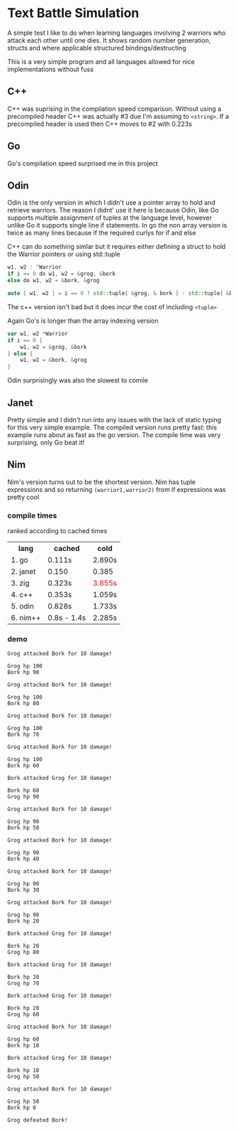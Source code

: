 # Text Battle Simulation
A simple test I like to do when learning languages involving 2 warriors who attack each other until one dies. It shows random number generation, structs and where applicable structured bindings/destructing

This is a very simple program and all languages allowed for nice implementations without fuss
## C++
C++ was suprising in the compilation speed comparison. Without using a precompiled header C++ was actually #3 due I'm assuming to `<string>`. If a precompiled header is used then C++ moves to #2 with 0.223s
## Go
Go's compilation speed surprised me in this project
## Odin
Odin is the only version in which I didn't use a pointer array to hold and retrieve warriors. The reason I didnt' use it here is because Odin, like Go supports multiple assignment of tuples at the language level, however unlike Go it supports single line if statements. In go the non array version is twice as many lines because if the required curlys for if and else

C++ can do something simlar but it requires either defining a struct to hold the Warrior pointers or using std::tuple
```go
w1, w2 : ^Warrior
if i == 0 do w1, w2 = &grog, &bork
else do w1, w2 = &bork, &grog
```
```c++
auto [ w1, w2 ] = i == 0 ? std::tuple{ &grog, & bork } : std::tuple{ &bork, &grog };
```
The c++ version isn't bad but it does incur the cost of including `<tuple>`

Again Go's is longer than the array indexing version
```go
var w1, w2 *Warrior
if i == 0 {
    w1, w2 = &grog, &bork
} else {
    w1, w2 = &bork, &grog
}
```
Odin surprisingly was also the slowest to comile
## Janet
Pretty simple and I didn't run into any issues with the lack of static typing for this very simple example. The compiled version runs pretty fast: this example runs about as fast as the go version. The compile time was very surprising, only Go beat it!
## Nim
Nim's version turns out to be the shortest version. Nim has tuple expressions and so returning `(warrior1,warrior2)` from if expressions was pretty cool
### compile times
ranked according to cached times
<table>
    <th>lang</th>
    <th>cached</th>
    <th>cold</th>
    <tr>
        <td>1. go</td> 
        <td>0.111s</td>
        <td>2.890s</td>
    </tr>
    <tr>
        <td>2. janet</td> 
        <td>0.150</td>
        <td>0.385</td>
    </tr>
    <tr>
        <td>3. zig</td> 
        <td>0.323s</td>
        <td style="color:red">3.855s</td>
    </tr>
    <tr>
        <td>4. c++</td> 
        <td>0.353s</td>
        <td>1.059s</td>
    </tr>
    <tr>
        <td>5. odin</td> 
        <td>0.828s</td>
        <td>1.733s</td>
    </tr>
    <tr>
        <td>6. nim++</td> 
        <td>0.8s - 1.4s</td>
        <td>2.285s</td>
    </tr>
</table>

### demo
```
Grog attacked Bork for 10 damage!

Grog hp 100
Bork hp 90

Grog attacked Bork for 10 damage!

Grog hp 100
Bork hp 80

Grog attacked Bork for 10 damage!

Grog hp 100
Bork hp 70

Grog attacked Bork for 10 damage!

Grog hp 100
Bork hp 60

Bork attacked Grog for 10 damage!

Bork hp 60
Grog hp 90

Grog attacked Bork for 10 damage!

Grog hp 90
Bork hp 50

Grog attacked Bork for 10 damage!

Grog hp 90
Bork hp 40

Grog attacked Bork for 10 damage!

Grog hp 90
Bork hp 30

Grog attacked Bork for 10 damage!

Grog hp 90
Bork hp 20

Bork attacked Grog for 10 damage!

Bork hp 20
Grog hp 80

Bork attacked Grog for 10 damage!

Bork hp 20
Grog hp 70

Bork attacked Grog for 10 damage!

Bork hp 20
Grog hp 60

Grog attacked Bork for 10 damage!

Grog hp 60
Bork hp 10

Bork attacked Grog for 10 damage!

Bork hp 10
Grog hp 50

Grog attacked Bork for 10 damage!

Grog hp 50
Bork hp 0

Grog defeated Bork!
```